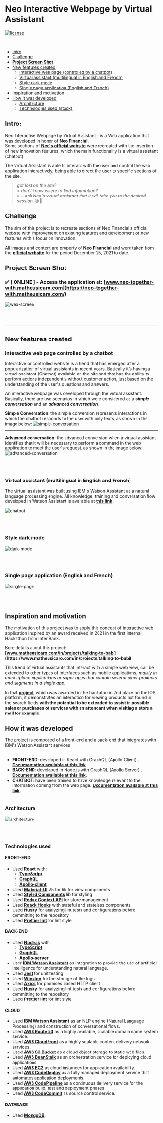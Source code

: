 # Neo Interactive Webpage by Virtual Assistant

[![license](https://img.shields.io/github/license/DAVFoundation/captain-n3m0.svg?style=flat-square)](https://github.com/matheusicaro/challenge-interactive-webpage-by-virtual-assistant/blob/main/LICENSE)

<br>

- [Intro](#intro)
- [Challenge](#challenge)
- **[Project Screen Shot](#project-screen-shot)**
- [New features created](#new-features-created)
  - [Interactive web page (controlled by a chatbot)](#interactive-web-page-controlled-by-a-chatbot)
  - [Virtual assistant (multilingual in English and French)](#virtual-assistant-multilingual-in-english-and-french)
  - [Style dark mode](#style-dark-mode)
  - [Single page application (English and French)](#single-page-application-english-and-french)
- [Inspiration and motivation](#inspiration-and-motivation)
- [How it was developed](#how-it-was-developed)
  - [Architecture](#architecture)
  - [Technologies used (stack)](#technologies-used)

## Intro:

Neo Interactive Webpage by Virtual Assistant - is a Web application that was developed in honor of **[Neo Financial](https://www.neofinancial.com/)**. <br>
Some sections of **[Neo's official website](https://www.neofinancial.com/)** were recreated with the insertion of new innovation features, which the main functionality is a virtual assistant (chatbot).

The Virtual Assistant is able to interact with the user and control the web application interactively, being able to direct the user to specific sections of the site.

> _got lost on the site?_ <br> > _don't know where to find information?_ <br> > _...ask Neo's virtual assistant that it will take you to the desired session._ 😉🖤

## Challenge

The aim of this project is to recreate sections of Neo Financial's official website with improvement on existing features and development of new features with a focus on innovation.

All images and content are property of **[Neo Financial](https://www.neofinancial.com/)** and were taken from the **[official website](https://www.neofinancial.com/)** for the period December 25, 2021 to date.

## Project Screen Shot

### :white_check_mark: [ ONLINE ] - Access the application at: [www.neo-together-with.matheusicaro.com](https://neo-together-with.matheusicaro.com/)

![web-screen](https://github.com/matheusicaro/challenge-interactive-webpage-by-virtual-assistant/blob/main/data/images/interactive-web-screen-shot.gif)

<br>
<br>

---

## New features created

### Interactive web page controlled by a chatbot

Interactive or controlled website is a trend that has emerged after a popularization of virtual assistants in recent years. Basically it's having a virtual assistant (Chatbot) available on the site and that has the ability to perform actions independently without customer action, just based on the understanding of the user's questions and answers.

An interactive webpage was developed through the virtual assistant. Basically, there are two scenarios in which were considered as a **_simple conversation_** and an **_advanced conversation_**.

**Simple Conversation**: the simple conversion represents interactions in which the chatbot responds to the user with only texts, as shown in the image below:
![simple-conversation](https://github.com/matheusicaro/challenge-interactive-webpage-by-virtual-assistant/blob/main/data/images/feature-interactive-webpage-simple-conversation.png)

---

**Advanced conversation**: the advanced conversion when a virtual assistant identifies that it will be necessary to perform a command in the web application to meet the user's request, as shown in the image below:
![advanced-conversation](https://github.com/matheusicaro/challenge-interactive-webpage-by-virtual-assistant/blob/main/data/images/feature-interactive-webpage-advanced-conversation.png)

<br>
<br>

### Virtual assistant (multilingual in English and French)

The virtual assistant was built using IBM's Watson Assistant as a natural language processing engine. All knowledge, training and conversation flow developed in Watson Assistant is available at **[this link](https://github.com/matheusicaro/challenge-interactive-webpage-by-virtual-assistant/tree/main/data/watson-assistant)**.

![chatbot](https://github.com/matheusicaro/challenge-interactive-webpage-by-virtual-assistant/blob/main/data/images/feature-interactive-webpage-chatbot.gif)

<br>
<br>

### Style dark mode

![dark-mode](https://github.com/matheusicaro/challenge-interactive-webpage-by-virtual-assistant/blob/main/data/images/interactive-web-screen-dark-mode.gif)

<br>
<br>

### Single page application (English and French)

![single-page](https://github.com/matheusicaro/challenge-interactive-webpage-by-virtual-assistant/blob/main/data/images/feature-interactive-webpage-single-page.gif)

<br>
<br>

## Inspiration and motivation

The motivation of this project was to apply this concept of interactive web application inspired by an award received in 2021 in the first internal Hackathon from Inter Bank.

Bore details about this project: **[www.matheusicaro.com/in/projects/talking-to-babi](https://www.matheusicaro.com/in/projects/talking-to-babi)**

This trend of virtual assistants that interact with a simple web view, can be extended to other types of interfaces such as mobile applications, _mainly in marketplace applications or super apps that contain several other products and segments in a single app._

In that **[project](https://www.matheusicaro.com/in/projects/talking-to-babi)**, which was awarded in the hackaton in 2nd place on the IOS platform, it demonstrates an interaction for viewing products not found in the search fields **with the potential to be extended to assist in possible sales or purchases of services with an attendant when visiting a store a mall for example.**

## How it was developed

The project is composed of a front-end and a back-end that integrates with IBM's Watson Assistant services
<br>
<br>

- **FRONT-END**: developed in React with GraphQL (Apollo Client) . **[Documentation available at this link](https://github.com/matheusicaro/challenge-interactive-webpage-by-virtual-assistant/tree/main/front-end)**.
- **BACK-END**: developed in Node.js with GraphQL (Apollo Server) . **[Documentation available at this link](https://github.com/matheusicaro/challenge-interactive-webpage-by-virtual-assistant/tree/main/back-end)**.
- **CHATBOT**: have been trained to have knowledge relevant to the information coming from the web page. **[Documentation available at this link](https://github.com/matheusicaro/challenge-interactive-webpage-by-virtual-assistant/tree/main/data/watson-assistant)**.
  <br>
  <br>

### Architecture

![architecture](https://github.com/matheusicaro/challenge-interactive-webpage-by-virtual-assistant/blob/main/data/images/architecture.png)

<br>
<br>

### Technologies used

#### FRONT-END

- Used **[React](https://reactjs.org/)** with:
  - **[TypeScript](https://www.typescriptlang.org/)**
  - **[GraphQL](https://graphql.org/)**
  - **[Apollo-client](https://www.apollographql.com/docs/react/)**
- Used **[Material-UI](https://mui.com/getting-started/usage/)** V5 for lib for view components
- Used **[Styled Components](https://styled-components.com/)** lib for styling
- Used **[Redux Context API](https://reactjs.org/docs/context.html)** for store management
- Used **[Reack Hooks](https://reactjs.org/docs/hooks-intro.html)** with stateful and stateless components.
- Used **[Husky](https://typicode.github.io/husky/#/)** for analyzing lint tests and configurations before committing to the repository
- Used **[Prettier lint](https://prettier.io/docs/en/integrating-with-linters.html)** for lint style

#### BACK-END

- Used **[Node.js](https://nodejs.org/en/)** with:
  - **[TypeScript](https://www.typescriptlang.org/)**
  - **[GraphQL](https://graphql.org/)**
  - **[Apollo-server](https://www.apollographql.com/docs/apollo-server/)**
- User **[IBM Watson Assistant](https://www.ibm.com/products/watson-assistant)** as integration to provide the use of artificial intelligence for understanding natural language.
- Used **[Jest](https://jestjs.io/)** for unit testing
- Used **[Winston](https://typicode.github.io/husky/#/)** for the storage of the logs.
- Used **[Axios](https://axios-http.com/)** for promises based HTTP client
- Used **[Husky](https://typicode.github.io/husky/#/)** for analyzing lint tests and configurations before committing to the repository
- Used **[Prettier lint](https://prettier.io/docs/en/integrating-with-linters.html)** for lint style

#### CLOUD

- Used **[IBM Watson Assistant](https://www.ibm.com/products/watson-assistant)** as an NLP engine (Natural Language Processing) and construction of conversational flows.
- Used **[AWS Route 53](https://aws.amazon.com/route53/)** as a highly available, scalable domain name system service.
- Used **[AWS CloudFront](https://aws.amazon.com/cloudfront/)** as a highly scalable content delivery network services.
- Used **[AWS S3 Bucket](https://aws.amazon.com/s3/)** as a cloud object storage to static web files.
- Used **[AWS BeanStalk](https://aws.amazon.com/elasticbeanstalk/)** as an orchestration service for deploying cloud applications.
- Used **[AWS EC2](https://aws.amazon.com/ec2/)** as cloud instances for application availability.
- Used **[AWS CodeDeploy](https://aws.amazon.com/codedeploy/)** as a fully managed deployment service that automates application deployments.
- Used **[AWS CodePipeline](https://aws.amazon.com/codepipeline/)** as a continuous delivery service for the application build, test and deployment phases
- Used **[AWS CodeCommit](https://aws.amazon.com/codecommit/)** as source control service.

#### DATABASE

- Used **[MongoDB](https://www.mongodb.com/)**.
